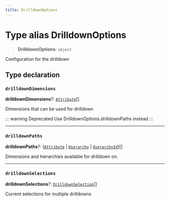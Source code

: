 ```yaml
---
title: DrilldownOptions
---
```


# Type alias DrilldownOptions

> **DrilldownOptions**: `object`

Configuration for the drilldown

## Type declaration

### `drilldownDimensions`

**drilldownDimensions**?: [`Attribute`](../../sdk-data/interfaces/interface.Attribute.md)[]

Dimensions that can be used for drilldown

::: warning Deprecated
Use DrilldownOptions.drilldownPaths instead
:::

***

### `drilldownPaths`

**drilldownPaths**?: ([`Attribute`](../../sdk-data/interfaces/interface.Attribute.md) \| [`Hierarchy`](../interfaces/interface.Hierarchy.md) \| [`HierarchyId`](type-alias.HierarchyId.md))[]

Dimensions and hierarchies available for drilldown on.

***

### `drilldownSelections`

**drilldownSelections**?: [`DrilldownSelection`](type-alias.DrilldownSelection.md)[]

Current selections for multiple drilldowns
